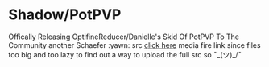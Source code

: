 # Shadow/PotPVP

Offically Releasing OptifineReducer/Danielle's Skid Of PotPVP To The Community another Schaefer :yawn: src [click here](https://www.mediafire.com/file/nr7dj14837g93th/pPractice.rar/file) media fire link since files too big and too lazy to find out a way to upload the full src so ¯\_(ツ)_/¯

